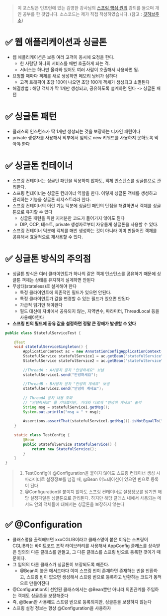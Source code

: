 > 이 포스팅은 인프런에 있는 김영한 강사님의 [스프링 핵심 원리](https://www.inflearn.com/course/%EC%8A%A4%ED%94%84%EB%A7%81-%ED%95%B5%EC%8B%AC-%EC%9B%90%EB%A6%AC-%EA%B8%B0%EB%B3%B8%ED%8E%B8) 강의를 들으며 개인 공부를 한 것입니다. 
> 소스코드는 제가 직접 작성하였습니다. (참고 : [깃허브주소](https://github.com/Jisu-Shin/jisutudy))
# ✅ 웹 애플리케이션과 싱글톤
- 웹 애플리케이션은 보통 여러 고객이 동시에 요청을 한다.
	- 한 사람당 하나의 서비스를 매번 호출하게 되는 격.
	- 서비스는 하나만 올라와 있어도 여러 사람이 호출해서 사용하면 됨.
- 요청할 때마다 객체를 새로 생성하면 메모리 낭비가 심하다
	- 고객 트래픽이 초당 100이 나오면 초당 100개 객체가 생성되고 소멸된다
- 해결방법 : 해당 객체가 딱 1개만 생성되고, 공유하도록 설계하면 된다 -> 싱글톤 패턴

# ✅ 싱글톤 패턴
- 클래스의 인스턴스가 딱 1개만 생성되는 것을 보장하는 디자인 패턴이다
- private 생성자를 사용해서 외부에서 임의로 new 키워드를 사용하지 못하도록 막아야 한다

# ✅ 싱글톤 컨테이너
- 스프링 컨테이너는 싱글턴 패턴을 적용하지 않아도, 객체 인스턴스를 싱글톤으로 관리한다.
- 스프링 컨테이너는 싱글톤 컨테이너 역할을 한다. 이렇게 싱글톤 객체를 생성하고 관리하는 기능을 싱글톤 레지스트리라 한다.
- 스프링 컨테이너의 이런 기능 덕분에 싱글턴 패턴의 단점을 해결하면서 객체를 싱글톤으로 유지할 수 있다
	- 싱글톤 패턴을 위한 지저분한 코드가 들어가지 않아도 된다
	- DIP, OCP, 테스트, private 생성자로부터 자유롭게 싱글톤을 사용할 수 있다.
- 스프링 컨테이너 덕분에 객체를 매번 생성하는 것이 아니라 이미 만들어진 객체를 공유해서 효율적으로 재사용할 수 있다.

# ✅ 싱글톤 방식의 주의점
- 싱글톤 방식은 여러 클라이언트가 하나의 같은 객체 인스턴스를 공유하기 때문에 싱글톤 객체는 상태를 유지하게 설계하면 안된다
- 무상태(stateless)로 설계해야 한다
	- 특정 클라이언트에 의존적인 필드가 있으면 안된다.
	- 특정 클라이언트가 값을 변경할 수 있는 필드가 있으면 안된다
	- 가급적 읽기만 해야한다
	- 필드 대신에 자바에서 공유되지 않는, 지역변수, 파라미터, ThreadLocal 등을 사용해야한다
- **스프링 빈의 필드에 공유 값을 설정하면 정말 큰 장애가 발생할 수 있다**

```java
public class StatefulServiceTest {  
  
    @Test  
    void statefulServiceSingleton() {  
        ApplicationContext ac = new AnnotationConfigApplicationContext(TestConfig.class);  
        StatefulService statefulService1 = ac.getBean("statefulService", StatefulService.class);  
        StatefulService statefulService2 = ac.getBean("statefulService", StatefulService.class);  
  
        //ThreadA : A사용자 문자 "안녕하세요" 보냄  
        statefulService1.send("안녕하세요");  
  
        //ThreadB : B사용자 문자 "안녕히 계세요" 보냄  
        statefulService2.send("안녕히 계세요");  
  
        // ThreadA 문자 내용 조회  
        // "안녕하세요" 를 기대했지만, 기대와 다르게 "안녕히 계세요" 출력  
        String msg = statefulService1.getMsg();  
        System.out.println("msg = " + msg);  
  
        Assertions.assertThat(statefulService1.getMsg()).isNotEqualTo("안녕하세요");  
    }  
  
    static class TestConfig {  
        @Bean  
        public StatefulService statefulService() {  
            return new StatefulService();  
        }  
    }  
}
```

> 1. TestConfig에 @Configuration을 붙이지 않아도 스프링 컨테이너 생성 시 파라미터로 설정정보를 넘길 때, @Bean 어노테이션이 있으면 빈으로 등록이 된다
> 2. @Configuration을 붙이지 않아도 스프링 컨테이너로 설정정보를 넘기면 해당 설정파일은 싱글톤으로 관리된다. 하지만 해당 클래스 내에서 사용되는 메서드 안의 객체들에 대해서는 싱글톤을 보장하지 않는다


# ✅  @Configuration
- 클래스명을 출력해보면 xxxCGLIB이라고 클래스명이 붙은 이유는 스프링이 CGLIB라는 바이트코드 조작 라이브러리를 사용해서 AppConfig 클래스를 상속받은 임의의 다른 클래스를 만들고, 그 다른 클래스를 스프링 빈으로 등록한 것이기 때문이다.
- 그 임의의 다른 클래스가 싱글톤이 보장되도록 해준다.
	- @Bean이 붙은 메서드마다 이미 스프링 빈이 존재하면 존재하는 빈을 반환하고, 스프링 빈이 없으면 생성해서 스프링 빈으로 등록하고 반환하는 코드가 동적으로 만들어진다
- @Configuration이 선언된 클래스에서는 @Bean뿐만 아니라 의존관계를 주입하는 객체도 싱글톤을 보장해준다
- 즉, @Bean만 사용해도 스프링 빈으로 등록되지만, 싱글톤을 보장하지 않는다
- 스프링 설정 정보는 항상 @Configuration을 사용하자
